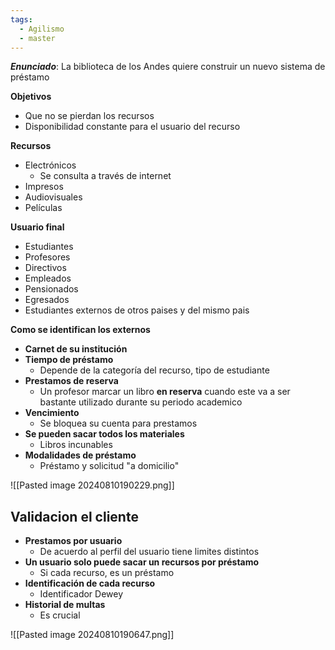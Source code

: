 ```yaml
---
tags:
  - Agilismo
  - master
---
```

***Enunciado***: La biblioteca de los Andes quiere construir un nuevo sistema de préstamo

**Objetivos**
- Que no se pierdan los recursos
- Disponibilidad constante para el usuario del recurso

**Recursos**
- Electrónicos
	- Se consulta a través de internet
- Impresos
- Audiovisuales
- Películas

**Usuario final**
- Estudiantes
- Profesores
- Directivos
- Empleados 
- Pensionados
- Egresados
- Estudiantes externos de otros paises y del mismo pais

**Como se identifican los externos**
- **Carnet de su institución**
- **Tiempo de préstamo**
	- Depende de la categoría del recurso, tipo de estudiante 
- **Prestamos de reserva**
	- Un profesor marcar un libro **en reserva** cuando este va a ser bastante utilizado durante su periodo academico
- **Vencimiento**
	- Se bloquea su cuenta para prestamos
- **Se pueden sacar todos los materiales**
	- Libros incunables
- **Modalidades de préstamo**
	- Préstamo y solicitud "a domicilio"

![[Pasted image 20240810190229.png]]
## Validacion el cliente
- **Prestamos por usuario**
	- De acuerdo al perfil del usuario tiene limites distintos
- **Un usuario solo puede sacar un recursos por préstamo**
	- Si cada recurso, es un préstamo
- **Identificación de cada recurso**
	- Identificador Dewey
- **Historial de multas**
	- Es crucial

![[Pasted image 20240810190647.png]]


